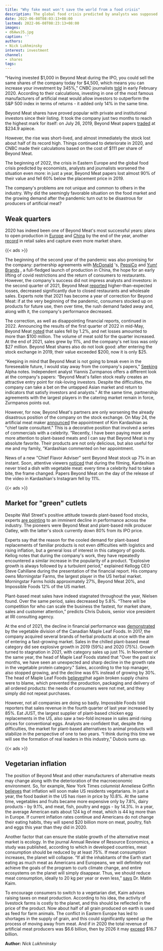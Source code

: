 ```yaml
---
title: "Why fake meat won't save the world from a food crisis"
description: The global food crisis predicted by analysts was supposed to increase the popularity of artificial meat. However, instead, the crisis happened to the producers of such food products.
date: 2022-06-08T08:03:13+08:00
lastmod: 2022-06-08T08:23:13+08:00
images:
- d6AwvJ5.jpg
caption: ''
authors:
- Nick Lukhminsky
interest: investment
channel: 
- shares
tags: 
---
```


“Having invested $1,000 in Beyond Meat during the IPO, you could sell the same shares of the company today for $4,500, which means you can increase your investment by 345%,” CNBC journalists [told](https://www.cnbc.com/2020/02/06/how-much-an-investment-in-beyond-meat-at-ipo-would-be-worth-now.html) in early February 2020. According to their calculations, investing in one of the most famous manufacturers of artificial meat would allow investors to outperform the S&P 500 index in terms of returns - it added only 14% in the same time.

Beyond Meat shares have proved popular with private and institutional investors since their listing. It took the company just two months to reach the highest mark for itself: on July 26, 2019, Beyond Meat papers [traded](https://finance.yahoo.com/quote/BYND/history?period1=1556755200&period2=1654560000&interval=1d&filter=history&frequency=1d&includeAdjustedClose=true) at $234.9 apiece.

However, the rise was short-lived, and almost immediately the stock lost about half of its record high. Things continued to deteriorate in 2020, and CNBC made their calculations based on the cost of $111 per share of Beyond Meat.

The beginning of 2022, the crisis in Eastern Europe and the global food crisis predicted by economists, analysts and journalists worsened the situation even more: in just a year, Beyond Meat papers lost almost 90% of their value and fell 60% below the placement price in 2019.

The company's problems are not unique and common to others in the industry. Why did the seemingly favorable situation on the food market and the growing demand after the pandemic turn out to be disastrous for producers of artificial meat?

Weak quarters
-------------

2020 has indeed been one of Beyond Meat's most successful years: plans to open production in [Europe](https://www.foodnavigator.com/Article/2020/06/11/Beyond-Meat-expects-to-begin-European-production-at-end-of-2020-after-Dutch-expansion) and [China](https://www.ft.com/content/1800c0ab-47fa-4f13-a510-1bd3d934ac76) by the end of the year, another [record](https://www.newhope.com/news/beyond-meat-sees-effects-covid-19-q3-earnings) in retail sales and capture even more market share.

{{< ads >}}

The beginning of the second year of the pandemic was also promising for the company: partnership agreements with [McDonald](https://www.meatpoultry.com/articles/24595-beyond-meat-announces-qsr-partnerships) 's, [PepsiCo](https://www.ft.com/content/4ec549bc-afb7-4047-a49f-533c53837e7b) and [Yum! Brands](https://www.meatpoultry.com/articles/24595-beyond-meat-announces-qsr-partnerships) , a full-fledged launch of production in China, the hope for an early lifting of covid restrictions and the return of consumers to restaurants. However, the company's success did not impress analysts and investors: in the second quarter of 2021, Beyond Meat [reported](https://www.reuters.com/business/retail-consumer/beyond-meat-quarterly-revenue-misses-estimates-2021-05-06/) higher-than-expected losses, decreased significantly due to closed restaurants and wholesale sales. Experts note that 2021 has become a year of correction for Beyond Meat: if at the very beginning of the pandemic, consumers stocked up on products for future use, then over time, the rush demand faded away and, along with it, the company's performance decreased.

The correction, as well as disappointing financial reports, continued in 2022. Announcing the results of the first quarter of 2022 in mid-May, Beyond Meat [noted](https://seekingalpha.com/news/3837140-beyond-meat-non-gaap-eps-of--158-misses-by-060-revenue-of-10945m-misses-by-215m) that sales fell by 1.2%, and net losses amounted to more than $100 million. The volume of meat sold for the quarter increased. At the end of 2021, sales grew by 11%, and the company's net loss was only $27 million. Beyond Meat shares also do not look good: after entering the stock exchange in 2019, their value exceeded $200, now it is only $25.

“Keeping in mind that Beyond Meat is not going to break even in the foreseeable future, I would stay away from the company's papers,” [Seeking](https://seekingalpha.com/article/4510282-three-reasons-avoid-beyond-meat) Alpha notes. Independent analyst Yiannis Zurmpanos offers a different look at the company's papers: “Beyond Meat's fallen stock really creates an attractive entry point for risk-loving investors. Despite the difficulties, the company can take a bet on the untapped Asian market and return to indicators that satisfy investors and analysts.” At the same time, partnership agreements with the largest players in the catering market remain in force, Zurmpanos points out.

However, for now, Beyond Meat's partners are only worsening the already disastrous position of the company on the stock exchange. On May 24, the artificial meat maker [announced](https://techcrunch.com/2022/05/24/kim-kardashian-lends-her-taste-buds-to-beyond-meat-as-first-chief-taste-consultant/?guccounter=1&guce_referrer=aHR0cHM6Ly93d3cuZ29vZ2xlLmNvbS8&guce_referrer_sig=AQAAANpFuL6CKdmOqZT7ittiCuqmwWic2W06h5Flo7LhSMBfrrSpe5i7yt6jSo-tuydZ-Sqd6i0h01NSahX7hC5HK52mlG4B7mh4gV0rQw_FDo2QFHXOg5uUK_7_4c_e1mD4j69yiafDikK_l6tTCA4yVRBI9t0kfltH2xoCH6GdwW9s) the appointment of Kim Kardashian as "chief taste consultant." This is a decorative position that involved a series of commercials with a celebrity. “Recently, I have been paying more and more attention to plant-based meats and I can say that Beyond Meat is my absolute favorite. Their products are not only delicious, but also useful for me and my family, ”Kardashian commented on her appointment.

News of a new "Chief Flavor Adviser" sent Beyond Meat stock up 7% in an instant. Soon, attentive viewers [noticed](https://www.buzzfeednews.com/article/stephaniesoteriou/kim-kardashian-roasted-pretending-eat-beyond-meat) that during the filming, Kardashian never tried a dish with vegetable meat: every time a celebrity had to take a bite, the frame changed. Papers Beyond Meat on the day of the release of the video in Kardashian's Instagram fell by 11%.

{{< ads >}}

Market for "green" cutlets
--------------------------

Despite Wall Street's positive attitude towards plant-based food stocks, experts [are pointing](https://www.cnbc.com/2022/05/14/plant-based-food-stocks-beyond-meat-oatly-face-a-reset.html) to an imminent decline in performance across the industry. The pioneers were Beyond Meat and plant-based milk producer Oatley, with the latter's stock currently down 80% from its IPO price.

Experts say that the reason for the cooled demand for plant-based replacements of familiar products is not even difficulties with logistics and rising inflation, but a general loss of interest in this category of goods. Kellog notes that during the company's work, they have repeatedly encountered a similar increase in the popularity of a product. “Explosive growth is always followed by a turbulent period,” explained Kellogg CEO Steve Cahillane during the presentation of the financial report. His company owns Morningstar Farms, the largest player in the US herbal market. Morningstar Farms holds approximately 27%, Beyond Meat 20%, and Impossible Foods 12% of the US market.

Plant-based meat sales have indeed stagnated throughout the year, Nielsen found. Over the same period, sales decreased by 5.8%. “There will be competition for who can scale the business the fastest, for market share, sales and customer attention,” predicts Chris Dubois, senior vice president at IRI consulting agency.

At the end of 2021, the decline in financial performance was [demonstrated](https://www.theglobeandmail.com/business/article-beyond-meat-stock-plant-based-boom-underperforming/) by the vegetable division of the Canadian Maple Leaf Foods. In 2017, the company acquired several brands of herbal products at once with the aim of entering a fast-growing market. Sales in the chilled plant-based meat category did see explosive growth in 2019 (59%) and 2020 (75%). Growth turned to stagnation in 2021, with category sales up just 1%. In November of the same year, the head of Maple Leaf Foods stated that "Over the past six months, we have seen an unexpected and sharp decline in the growth rate in the vegetable protein category." Sales, according to the top manager, also stopped growing, and the decline was 6% instead of growing by 30%. The head of Maple Leaf Foods [believes](https://www.vox.com/future-perfect/23065941/vegan-vegetarian-plant-based-food-tech-bad-products)that again broken supply chains were to blame, which prevented the production, packaging and delivery of all ordered products: the needs of consumers were not met, and they simply did not repeat purchases.

However, not all companies are doing so badly. Impossible Foods told reporters that sales revenue in the fourth quarter of last year increased by 85%. Eat JUST, the largest supplier of plant-based chicken egg replacements in the US, also saw a two-fold increase in sales amid rising prices for conventional eggs. Analysts are confident that, despite the difficulties, the market for plant-based alternatives to animal products will stabilize in the perspective of one to two years. “I think during this time we will see the formation of real leaders in this industry,” Dubois sums up.

{{< ads >}}

Vegetarian inflation
--------------------

The position of Beyond Meat and other manufacturers of alternative meats may change along with the deterioration of the macroeconomic environment. So, for example, New York Times columnist Anneliese Griffin [believes](https://www.nytimes.com/2022/06/02/opinion/inflation-vegetarian-vegan.html) that inflation will soon make US residents vegetarians. In just a year, the food basket in the US has risen in price by 10.8%. At the same time, vegetables and fruits became more expensive only by 7.8%, dairy products - by 9.1%, and meat, fish, poultry and eggs - by 14.3%. In a year, the average American eats about 124 kg of meat, which is 44 kg more than in Europe. If current inflation rates continue and Americans do not change their eating habits, they will spend $20 billion more on meat, poultry, fish and eggs this year than they did in 2020.

Another factor that can ensure the stable growth of the alternative meat market is ecology. In the journal Annual Review of Resource Economics, a study was published, according to which in developed countries, meat consumption should be reduced by at least 75%. If meat consumption increases, the planet will collapse. “If all the inhabitants of the Earth start eating as much meat as Americans and Europeans, we will definitely not achieve the goals of the program to curb climate change, and entire ecosystems on the planet will simply disappear. Thus, we should reduce meat consumption, ideally to 20 kg per year or even less,” [says](https://www.foodnavigator.com/Article/2022/05/04/meat-consumption-must-fall-by-75-in-rich-countries-argue-researchers-are-vegetarian-diets-for-all-the-solution) Dr. Matin Kaim.

To encourage consumers to switch to a vegetarian diet, Kaim advises raising taxes on meat production. According to his idea, the activity of livestock farms is costly to the planet, and this should be reflected in the price of the product. Now about half of all grain produced on earth is used as feed for farm animals. The conflict in Eastern Europe has led to shortages in the supply of grain, and this could significantly speed up the process of moving away from meat. And if in 2020 the total revenue of artificial meat producers was $6.6 billion, then by 2026 it may [exceed](https://www.statista.com/forecasts/877369/global-meat-substitutes-market-value) $16.7 billion.

**Author:** *Nick Lukhminsky*
